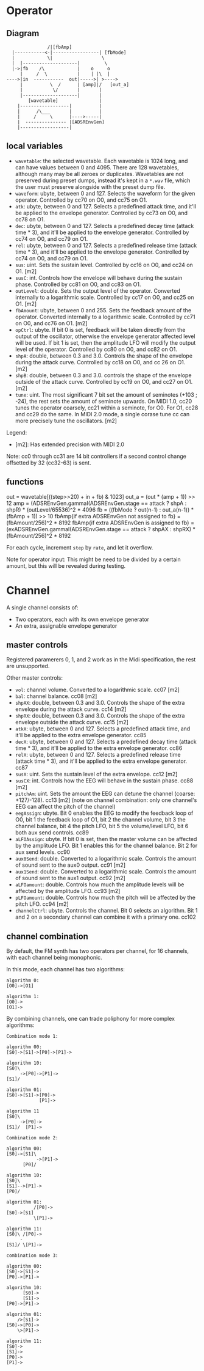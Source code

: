 # Operator

## Diagram

```
               /|[fbAmp]               
  |-----------<-|-----------------| [fbMode]
  |            \|                  \
  |  |--------------------|         \
  |->|fb    /\            |    o     o
     |     /  \           |    | |\  |
---->|in  -----------  out|----->| >---->
     |          \  /      | [amp]|/   [out_a]
     |           \/       |       |
     |--------------------|       |
        [wavetable]               |
    |------------------|          |
    |      /\___       |          |
    |     /     \      |---->-----|
    |  --------------- |[ADSREnvGen]
    |------------------|
```
## local variables

* `wavetable`: the selected wavetable. Each wavetable is 1024 long, and can have values between 0 and 4095. There are 128 wavetables, although many may be all zeroes or duplicates. Wavetables are not preserved during preset dumps, instead it's kept in a `*.wav` file, which the user must preserve alongside with the preset dump file.
* `waveform`: ubyte, between 0 and 127. Selects the waveform for the given operator. Controlled by cc70 on O0, and cc75 on O1.
* `atk`: ubyte, between 0 and 127. Selects a predefined attack time, and it'll be applied to the envelope generator. Controlled by cc73 on O0, and cc78 on O1.
* `dec`: ubyte, between 0 and 127. Selects a predefined decay time (attack time * 3), and it'll be applied to the envelope generator. Controlled by cc74 on O0, and cc79 on O1.
* `rel`: ubyte, between 0 and 127. Selects a predefined release time (attack time * 3), and it'll be applied to the envelope generator. Controlled by cc74 on O0, and cc79 on O1.
* `sus`: uint. Sets the sustain level. Controlled by cc16 on O0, and cc24 on O1. [m2]
* `susC`: int. Controls how the envelope will behave during the sustain phase. Controlled by cc81 on O0, and cc83 on O1.
* `outLevel`: double. Sets the output level of the operator. Converted internally to a logarithmic scale. Controlled by cc17 on O0, and cc25 on O1. [m2]
* `fbAmount`: ubyte, between 0 and 255. Sets the feedback amount of the operator. Converted internally to a logarithmic scale. Controlled by cc71 on O0, and cc76 on O1. [m2]
* `opCtrl`: ubyte. If bit 0 is set, feedback will be taken directly from the output of the oscillator, otherwise the envelope generator affected level will be used. If bit 1 is set, then the amplitude LFO will modify the output level of the operator. Controlled by cc80 on O0, and cc82 on O1.
* `shpA`: double, between 0.3 and 3.0. Controls the shape of the envelope during the attack curve. Controlled by cc18 on O0, and cc 26 on O1. [m2]
* `shpB`: double, between 0.3 and 3.0. controls the shape of the envelope outside of the attack curve. Controlled by cc19 on O0, and cc27 on O1. [m2]
* `tune`: uint. The most significant 7 bit set the amount of seminotes (+103 ; -24), the rest sets the amount of seminote upwards. On MIDI 1.0, cc20 tunes the operator coarsely, cc21 within a seminote, for O0. For O1, cc28 and cc29 do the same. In MIDI 2.0 mode, a single corase tune cc can more precisely tune the oscillators. [m2]

Legend:

* [m2]: Has extended precision with MIDI 2.0

Note: cc0 through cc31 are 14 bit controllers if a second control change offsetted by 32 (cc32-63) is sent. 

## functions

out = wavetable[((step>>20) + in + fb) & 1023]
out_a = (out * (amp + 1)) >> 12
amp = (ADSREnvGen.gammaI(ADSREnvGen.stage == attack ? shpA : shpR) * (outLevel/65536)^2 * 4096
fb = ((fbMode ? out(n-1) : out_a(n-1)) * (fbAmp + 1)) >> 10
fbAmp{if extra ADSREnvGen not assigned to fb} = (fbAmount/256)^2 * 8192
fbAmp{if extra ADSREnvGen is assigned to fb} = (exADSREnvGen.gammaI(ADSREnvGen.stage == attack ? shpAX : shpRX) * (fbAmount/256)^2 * 8192

For each cycle, increment `step` by `rate`, and let it overflow.

Note for operator input: This might be need to be divided by a certain amount, but this will be revealed during testing.

# Channel

A single channel consists of:

* Two operators, each with its own envelope generator
* An extra, assignable envelope generator

## master controls

Registered paramerers 0, 1, and 2 work as in the Midi specification, the rest are unsupported.

Other master controls:

* `vol`: channel volume. Converted to a logarithmic scale. cc07 [m2]
* `bal`: channel balance. cc08 [m2]
* `shpAX`: double, between 0.3 and 3.0. Controls the shape of the extra envelope during the attack curve. cc14 [m2]
* `shpRX`: double, between 0.3 and 3.0. Controls the shape of the extra envelope outside the attack curve. cc15 [m2]
* `atkX`: ubyte, between 0 and 127. Selects a predefined attack time, and it'll be applied to the extra envelope generator. cc85
* `decX`: ubyte, between 0 and 127. Selects a predefined decay time (attack time * 3), and it'll be applied to the extra envelope generator. cc86
* `relX`: ubyte, between 0 and 127. Selects a predefined release time (attack time * 3), and it'll be applied to the extra envelope generator. cc87
* `susX`: uint. Sets the sustain level of the extra envelope. cc12 [m2]
* `susCX`: int. Controls how the EEG will behave in the sustain phase. cc88 [m2]
* `pitchAm`: uint. Sets the amount the EEG can detune the channel (coarse: +127/-128). cc13 [m2] (note on channel combination: only one channel's EEG can affect the pitch of the channel)
* `eegAssign`: ubyte. Bit 0 enables the EEG to modify the feedback loop of O0, bit 1 the feedback loop of O1, bit 2 the channel volume, bit 3 the channel balance, bit 4 the pitch LFO, bit 5 the volume/level LFO, bit 6 both aux send controls. cc89
* `aLFOAssign`: ubyte. If bit 0 is set, then the master volume can be affected by the amplitude LFO. Bit 1 enables this for the channel balance. Bit 2 for aux send levels. cc90
* `aux0Send`: double. Converted to a logarithmic scale. Controls the amount of sound sent to the aux0 output. cc91 [m2]
* `aux1Send`: double. Converted to a logarithmic scale. Controls the amount of sound sent to the aux1 output. cc92 [m2]
* `aLFOamount`: double. Controls how much the amplitude levels will be affected by the amplitude LFO. cc93 [m2]
* `pLFOamount`: double. Controls how much the pitch will be affected by the pitch LFO. cc94 [m2]
* `channelCtrl`: ubyte. Controls the channel. Bit 0 selects an algorithm. Bit 1 and 2 on a secondary channel can combine it with a primary one. cc102

## channel combination

By default, the FM synth has two operators per channel, for 16 channels, with each channel being monophonic.

In this mode, each channel has two algorithms:

```
algorithm 0:
[O0]->[O1]

algorithm 1:
[O0]->
[O1]->
```

By combining channels, one can trade poliphony for more complex algorithms:
```
Combination mode 1:

algorithm 00:
[S0]->[S1]->[P0]->[P1]->

algorithm 10:
[S0]\
     ->[P0]->[P1]->
[S1]/

algorithm 01:
[S0]->[S1]->[P0]->
            [P1]->

algorithm 11
[S0]\
     ->[P0]->
[S1]/  [P1]->

Combination mode 2:

algorithm 00:
[S0]->[S1]\
           ->[P1]->
      [P0]/

algorithm 10:
[S0]\
[S1]-->[P1]->
[P0]/

algorithm 01:
          /[P0]->
[S0]->[S1]
          \[P1]->

algorithm 11:
[S0]\ /[P0]->
     -
[S1]/ \[P1]->

combination mode 3:

algorithm 00:
[S0]->[S1]->
[P0]->[P1]->

algorithm 10:
      [S0]->
      [S1]->
[P0]->[P1]->

algorithm 01:
    />[S1]->
[S0]->[P0]->
    \>[P1]->

algorithm 11:
[S0]->
[S1]->
[P0]->
[P1]->
```